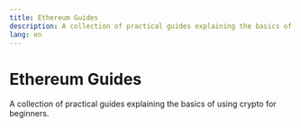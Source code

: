 ```yaml
---
title: Ethereum Guides
description: A collection of practical guides explaining the basics of using crypto for beginners.
lang: en
---
```


# Ethereum Guides

A collection of practical guides explaining the basics of using crypto for beginners.
